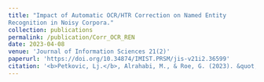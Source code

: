 ```yaml
---
title: "Impact of Automatic OCR/HTR Correction on Named Entity 
Recognition in Noisy Corpora."
collection: publications
permalink: /publication/Corr_OCR_REN
date: 2023-04-08
venue: 'Journal of Information Sciences 21(2)'
paperurl: 'https://doi.org/10.34874/IMIST.PRSM/jis-v21i2.36599'
citation: '<b>Petkovic, Lj.</b>, Alrahabi, M., & Roe, G. (2023). &quot;Impact de la correction automatique de l’OCR/HTR sur la tâche de reconnaissance d’entités nommées dans un corpus bruité&quot;. <i>Journal of Information Sciences 21</i>(2), pp. 1-18.'
---
```

<!--[Download paper here](http://academicpages.github.io/files/paper1.pdf)-->

<!--Recommended citation: Your Name, You. (2009). "Paper Title Number 1." <i>Journal 1</i>. 1(1).-->
